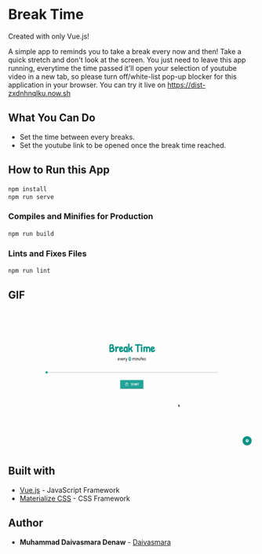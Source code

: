 # Break Time

Created with only Vue.js!

A simple app to reminds you to take a break every now and then! Take a quick stretch and don't look at the screen. You just need to leave this app running, everytime the time passed it'll open your selection of youtube video in a new tab, so please turn off/white-list pop-up blocker for this application in your browser. You can try it live on https://dist-zxdnhnqlku.now.sh

## What You Can Do

* Set the time between every breaks.
* Set the youtube link to be opened once the break time reached.

## How to Run this App
```
npm install
npm run serve
```

### Compiles and Minifies for Production
```
npm run build
```

### Lints and Fixes Files
```
npm run lint
```

## GIF
![GIF](screenshoots/ss.gif)


## Built with

* [Vue.js](https://vuejs.org/) - JavaScript Framework
* [Materialize CSS](https://materializecss.com/) - CSS Framework

## Author

* **Muhammad Daivasmara Denaw** - [Daivasmara](https://github.com/Daivasmara)
